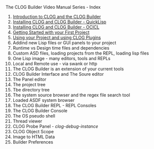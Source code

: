 
The CLOG Builder Video Manual Series - Index

1. [Introduction to CLOG and the CLOG Builder](v1.md)
2. [Installing CLOG and CLOG Builder - QuickLisp](v2.md)
3. [Installing CLOG and CLOG Builder - OCICL](v3.md)
4. [Getting Started with your First Project](v4.md)
5. [Using your Project and using CLOG Plugins](v5.md)
6. Addind new Lisp files or GUI panels to your project
7. Runtime vs Design time files and dependencies
8. Custom ASD files, loading projects from the REPL, loading lisp files
9. One Lisp image - many editors, tools and REPLs
10. Local and Remote use - via swank or http
11. The CLOG Builder is an extension of your current tools
12. CLOG Builder Interface and The Soure editor
13. The Panel editor
14. The project tree
15. Tbe directory tree
16. The system source browser and the regex file search tool
17. Loaded ASDF system browser
18. The CLOG Builder REPL - REPL Consoles
19. The CLOG Builder Console
20. The OS pseudo shell
21. Thread viewer
22. CLOG Probe Panel - *clog-debug-instance*
23. CLOG Object Scope
24. Image to HTML Data
25. Builder Preferences
